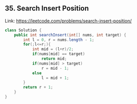 ## 35. Search Insert Position
Link: https://leetcode.com/problems/search-insert-position/

```java
class Solution {
    public int searchInsert(int[] nums, int target) {
        int l = 0, r = nums.length - 1;
        for(;l<=r;){
            int mid = (l+r)/2;
            if(nums[mid] == target)
                return mid;
            if(nums[mid] > target)
                r = mid - 1;
            else
                l = mid + 1;
        }
        return r + 1;
    }
}

```